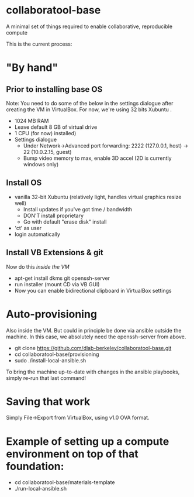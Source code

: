 collaboratool-base
==================

A minimal set of things required to enable collaborative, reproducible compute

This is the current process:

# "By hand"

## Prior to installing base OS

Note: You need to do some of the below in the settings dialogue after creating
the VM in VirtualBox. For now, we're using 32 bits Xubuntu .

 - 1024 MB RAM
 - Leave default 8 GB of virtual drive
 - 1 CPU (for now)
   installed)
 - Settings dialogue
    - Under Network->Advanced port forwarding:
      2222 (127.0.0.1, host) -> 22 (10.0.2.15, guest)
    - Bump video memory to max, enable 3D accel (2D is currently windows only)

## Install OS

 - vanilla 32-bit Xubuntu (relatively light, handles virtual graphics resize well)
   - Install updates if you've got time / bandwidth
   - DON'T install proprietary
   - Go with default "erase disk" install
 - 'ct' as user
 - login automatically

## Install VB Extensions & git

Now do this *inside the VM*

 - apt-get install dkms git openssh-server
 - run installer (mount CD via VB GUI)
 - Now you can enable bidirectional clipboard in VirtualBox settings

# Auto-provisioning

Also inside the VM. But could in principle be done via ansible outside the
machine. In this case, we absolutely need the openssh-server from above.

 - git clone https://github.com/dlab-berkeley/collaboratool-base.git
 - cd collaboratool-base/provisioning
 - sudo ./install-local-ansible.sh

To bring the machine up-to-date with changes in the ansible playbooks, simply
re-run that last command!

# Saving that work

Simply File->Export from VirtualBox, using v1.0 OVA format.

# Example of setting up a compute environment on top of that foundation:

 - cd collaboratool-base/materials-template
 - ./run-local-ansible.sh
